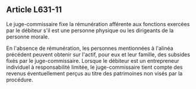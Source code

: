 Article L631-11
----
Le juge-commissaire fixe la rémunération afférente aux fonctions exercées par le
débiteur s'il est une personne physique ou les dirigeants de la personne morale.

En l'absence de rémunération, les personnes mentionnées à l'alinéa précédent
peuvent obtenir sur l'actif, pour eux et leur famille, des subsides fixés par le
juge-commissaire. Lorsque le débiteur est un entrepreneur individuel à
responsabilité limitée, le juge-commissaire tient compte des revenus
éventuellement perçus au titre des patrimoines non visés par la procédure.
